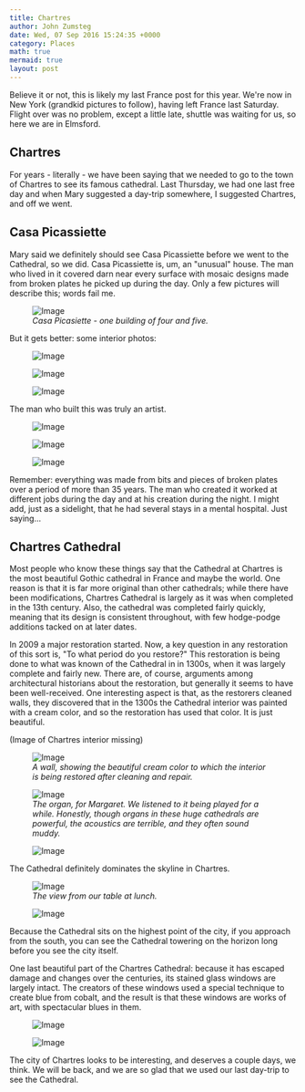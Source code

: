 ```yaml
---
title: Chartres
author: John Zumsteg
date: Wed, 07 Sep 2016 15:24:35 +0000
category: Places
math: true
mermaid: true
layout: post
---
```

Believe it or not, this is likely my last France post for this year. We're now in New York (grandkid pictures to follow), having left France last Saturday. Flight over was no problem, except a little late, shuttle was waiting for us, so here we are in Elmsford.
<h2>Chartres</h2>
For years - literally - we have been saying that we needed to go to the town of Chartres to see its famous cathedral. Last Thursday, we had one last free day and when Mary suggested a day-trip somewhere, I suggested Chartres, and off we went.
<h2>Casa Picassiette</h2>
Mary said we definitely should see Casa Picassiette before we went to the Cathedral, so we did. Casa Picassiette is, um, an "unusual" house. The man who lived in it covered darn near every surface with mosaic designs made from broken plates he picked up during the day. Only a few pictures will describe this; words fail me.

<figure class = "landscape">
	<img src="{{"/assets/images/2016/09/DSC05300.jpg" | prepend: site.baseurl  }}" alt="Image" />
	<figcaption><em>Casa Picasiette - one building of four and five.</em></figcaption>
</figure>



But it gets better: some interior photos:

<figure class = "landscape">
	<img src="{{"/assets/images/2016/09/DSC05304.jpg" | prepend: site.baseurl  }}" alt="Image" />
	<figcaption></figcaption>
</figure>

 <figure class = "portrait">
	<img src="{{"/assets/images/2016/09/DSC05326.jpg" | prepend: site.baseurl  }}" alt="Image" />
	<figcaption></figcaption>
</figure>

 <figure class = "landscape">
	<img src="{{"/assets/images/2016/09/DSC05310.jpg" | prepend: site.baseurl  }}" alt="Image" />
	<figcaption></figcaption>
</figure>



The man who built this was truly an artist.

<figure class = "portrait">
	<img src="{{"/assets/images/2016/09/DSC05317.jpg" | prepend: site.baseurl  }}" alt="Image" />
	<figcaption></figcaption>
</figure>

 <figure class = "landscape">
	<img src="{{"/assets/images/2016/09/DSC05316.jpg" | prepend: site.baseurl  }}" alt="Image" />
	<figcaption></figcaption>
</figure>

 <figure class = "landscape">
	<img src="{{"/assets/images/2016/09/DSC05315.jpg" | prepend: site.baseurl  }}" alt="Image" />
	<figcaption></figcaption>
</figure>



Remember: everything was made from bits and pieces of broken plates over a period of more than 35 years. The man who created it worked at different jobs during the day and at his creation during the night. I might add, just as a sidelight, that he had several stays in a mental hospital. Just saying...
<h2>Chartres Cathedral</h2>
Most people who know these things say that the Cathedral at Chartres is the most beautiful Gothic cathedral in France and maybe the world. One reason is that it is far more original than other cathedrals; while there have been modifications, Chartres Cathedral is largely as it was when completed in the 13th century. Also, the cathedral was completed fairly quickly, meaning that its design is consistent throughout, with few hodge-podge additions tacked on at later dates.

In 2009 a major restoration started. Now, a key question in any restoration of this sort is, "To what period do you restore?" This restoration is being done to what was known of the Cathedral in in 1300s, when it was largely complete and fairly new. There are, of course, arguments among architectural historians about the restoration, but generally it seems to have been well-received. One interesting aspect is that, as the restorers cleaned walls, they discovered that in the 1300s the Cathedral interior was painted with a cream color, and so the restoration has used that color. It is just beautiful.

(Image of Chartres interior missing)



<figure class = "portrait">
	<img src="{{"/assets/images/2016/09/DSC05373.jpg" | prepend: site.baseurl  }}" alt="Image" />
	<figcaption><em>A wall, showing the beautiful cream color to which the interior is being restored after cleaning and repair.</em></figcaption>
</figure>



<figure class = "portrait">
	<img src="{{"/assets/images/2016/09/DSC05370.jpg" | prepend: site.baseurl  }}" alt="Image" />
	<figcaption><em>The organ, for Margaret. We listened to it being played for a while. Honestly, though organs in these huge cathedrals are powerful, the acoustics are terrible, and they often sound muddy.</em></figcaption>
</figure>



<figure class = "portrait">
	<img src="{{"/assets/images/2016/09/DSC05340.jpg" | prepend: site.baseurl  }}" alt="Image" />
	<figcaption></figcaption>
</figure>



The Cathedral definitely dominates the skyline in Chartres.

<figure class = "landscape">
	<img src="{{"/assets/images/2016/09/DSC05337.jpg" | prepend: site.baseurl  }}" alt="Image" />
	<figcaption><em>The view from our table at lunch.</em></figcaption>
</figure>



<figure class = "landscape">
	<img src="{{"/assets/images/2016/09/DSC05378.jpg" | prepend: site.baseurl  }}" alt="Image" />
	<figcaption></figcaption>
</figure>



Because the Cathedral sits on the highest point of the city, if you approach from the south, you can see the Cathedral towering on the horizon long before you see the city itself.

One last beautiful part of the Chartres Cathedral: because it has escaped damage and changes over the centuries, its stained glass windows are largely intact. The creators of these windows used a special technique to create blue from cobalt, and the result is that these windows are works of art, with spectacular blues in them.

<figure class = "landscape">
	<img src="{{"/assets/images/2016/09/DSC05339.jpg" | prepend: site.baseurl  }}" alt="Image" />
	<figcaption></figcaption>
</figure>

<figure class = "portrait">
	<img src="{{"/assets/images/2016/09/DSC05362.jpg" | prepend: site.baseurl  }}" alt="Image" />
	<figcaption></figcaption>
</figure>



The city of Chartres looks to be interesting, and deserves a couple days, we think. We will be back, and we are so glad that we used our last day-trip to see the Cathedral.
